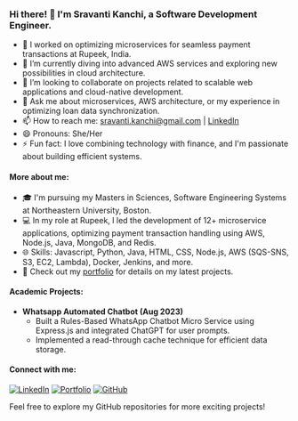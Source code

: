 ### Hi there! 👋 I'm Sravanti Kanchi, a Software Development Engineer.

- 🔭 I worked on optimizing microservices for seamless payment transactions at Rupeek, India.
- 🌱 I’m currently diving into advanced AWS services and exploring new possibilities in cloud architecture.
- 👯 I’m looking to collaborate on projects related to scalable web applications and cloud-native development.
- 💬 Ask me about microservices, AWS architecture, or my experience in optimizing loan data synchronization.
- 📫 How to reach me: [sravanti.kanchi@gmail.com](mailto:sravanti.kanchi@gmail.com) | [LinkedIn](https://www.linkedin.com/in/sravanti-kanchi)
- 😄 Pronouns: She/Her
- ⚡ Fun fact: I love combining technology with finance, and I'm passionate about building efficient systems.

#### More about me:

- 🎓 I'm pursuing my Masters in Sciences, Software Engineering Systems at Northeastern University, Boston.
- 💻 In my role at Rupeek, I led the development of 12+ microservice applications, optimizing payment transaction handling using AWS, Node.js, Java, MongoDB, and Redis.
- 🌐 Skills: Javascript, Python, Java, HTML, CSS, Node.js, AWS (SQS-SNS, S3, EC2, Lambda), Docker, Jenkins, and more.
- 🚀 Check out my [portfolio](https://sravanti2300.github.io/) for details on my latest projects.

#### Academic Projects:

- **Whatsapp Automated Chatbot (Aug 2023)**
  - Built a Rules-Based WhatsApp Chatbot Micro Service using Express.js and integrated ChatGPT for user prompts.
  - Implemented a read-through cache technique for efficient data storage.

#### Connect with me:

[![LinkedIn](https://img.shields.io/badge/LinkedIn-Connect-blue)](https://www.linkedin.com/in/sravanti-kanchi)
[![Portfolio](https://img.shields.io/badge/Portfolio-View%20Portfolio-brightgreen)](https://sravanti2300.github.io/)
[![GitHub](https://img.shields.io/badge/GitHub-Follow-9cf)](https://github.com/sravanti2300)

Feel free to explore my GitHub repositories for more exciting projects!
